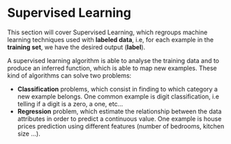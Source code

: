 # Supervised Learning

This section will cover Supervised Learning, which regroups machine learning techniques used with **labeled data**, i.e, for each example in the **training set**, we have the desired output \(**label**\).

A supervised learning algorithm is able to analyse the training data and to produce an inferred function, which is able to map new examples. These kind of algorithms can solve two problems:

* **Classification** problems, which consist in finding to which category a new example belongs. One common example is digit classification, i.e telling if a digit is a zero, a one, etc...
* **Regression** problem, which estimate the relationship between the data attributes in order to predict a continuous value. One example is house prices prediction using different features \(number of bedrooms, kitchen size ...\).





